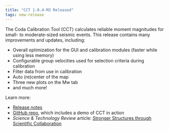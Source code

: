 ```yaml
---
title: "CCT 1.0.4-M3 Released"
tags: new-release
---
```


The Coda Calibration Tool (CCT) calculates reliable moment magnitudes for small- to moderate-sized seismic events. This release contains many improvements and updates, including:

- Overall optimization for the GUI and calibration modules (faster while using less memory)
- Configurable group velocities used for selection criteria during calibration
- Filter data from use in calibration
- Auto (re)center of the map
- Three new plots on the Mw tab
- and much more!

Learn more:
- [Release notes](https://github.com/LLNL/coda-calibration-tool/releases/tag/1.0.4-M3)
- [GitHub repo](https://github.com/LLNL/coda-calibration-tool), which includes a demo of CCT in action
- *Science & Technology Review* article: [Stronger Structures through Scientific Collaboration](https://str.llnl.gov/2018-10/gok)
